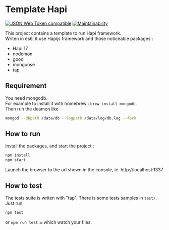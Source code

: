 # Template Hapi

[![JSON Web Token compatible](https://jwt.io/img/badge-compatible.svg)](https://jwt.io)
[![Maintainability](https://api.codeclimate.com/v1/badges/eb2ff0c093ef7eb0394f/maintainability)](https://codeclimate.com/github/yereby/template-hapi-mongo/maintainability)


This project contains a template to run Hapi framework.  
Writen in es6, it use Hapijs framework and those noticeable packages :

- Hapi 17
- nodemon
- good
- mongoose
- tap

## Requirement

You need mongodb.  
For example to install it with homebrew : `brew install mongodb`.  
Then run the deamon like

```sh
mongod --dbpath /data/db --logpath /data/log/db.log --fork
```

## How to run

Install the packages, and start the project :

```sh
npm install
npm start
```

Launch the browser to the url shown in the console, ie. http://localhost:1337.

## How to test

The tests suite is writen with "tap". There is some tests samples in `test/`. Just run

```sh
npm test
```

or `npm run test:w` which watch your files.
